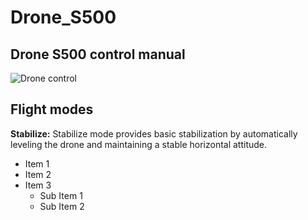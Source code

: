 # Drone_S500
## Drone S500 control manual

![Drone control](https://github.com/Projectredunimore/Drone_S500/assets/125361810/39cb8d59-2b82-4dd9-9a68-5e05fd69a502)

## Flight modes 

**Stabilize:** Stabilize mode provides basic stabilization by automatically leveling the drone and maintaining a stable horizontal attitude.

- Item 1
- Item 2
- Item 3
  - Sub Item 1
  - Sub Item 2
